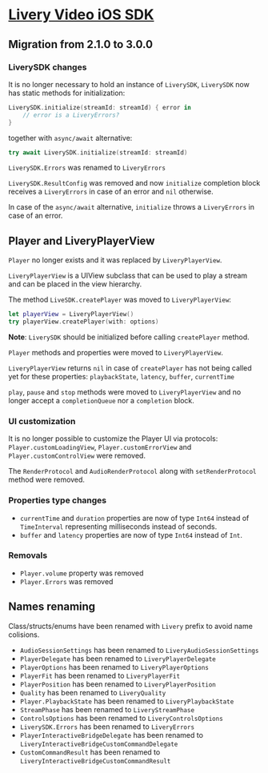 # [Livery Video iOS SDK](/ios-sdk#migration-guide)

## Migration from 2.1.0 to 3.0.0

### LiverySDK changes

It is no longer necessary to hold an instance of `LiverySDK`, `LiverySDK` now has static methods for initialization:

```swift
LiverySDK.initialize(streamId: streamId) { error in
    // error is a LiveryErrors?
}
```

together with `async/await` alternative:

```swift
try await LiverySDK.initialize(streamId: streamId)
```

`LiverySDK.Errors` was renamed to `LiveryErrors`

`LiverySDK.ResultConfig` was removed and now `initialize` completion block receives a `LiveryErrors` in case of an error and `nil` otherwise.

In case of the `async/await` alternative, `initialize` throws a `LiveryErrors` in case of an error.

## Player and LiveryPlayerView

`Player` no longer exists and it was replaced by `LiveryPlayerView`.

`LiveryPlayerView` is a UIView subclass that can be used to play a stream and can be placed in the view hierarchy.

The method `LiveSDK.createPlayer` was moved to `LiveryPlayerView`:

```swift
let playerView = LiveryPlayerView()
try playerView.createPlayer(with: options)
```

**Note**: `LiverySDK` should be initialized before calling `createPlayer` method.

`Player` methods and properties were moved to `LiveryPlayerView`.

`LiveryPlayerView` returns `nil` in case of `createPlayer` has not being called yet for these properties: `playbackState`, `latency`, `buffer`, `currentTime`

`play`, `pause` and `stop` methods were moved to `LiveryPlayerView` and no longer accept a `completionQueue` nor a `completion` block.

### UI customization

It is no longer possible to customize the Player UI via protocols: `Player.customLoadingView`, `Player.customErrorView` and `Player.customControlView` were removed.

The `RenderProtocol` and `AudioRenderProtocol` along with `setRenderProtocol` method were removed.

### Properties type changes

- `currentTime` and `duration` properties are now of type `Int64` instead of `TimeInterval` representing milliseconds instead of seconds.
- `buffer` and `latency` properties are now of type `Int64` instead of `Int`.

### Removals

- `Player.volume` property was removed
- `Player.Errors` was removed

## Names renaming

Class/structs/enums have been renamed with `Livery` prefix to avoid name colisions.

- `AudioSessionSettings` has been renamed to `LiveryAudioSessionSettings`
- `PlayerDelegate` has been renamed to `LiveryPlayerDelegate`
- `PlayerOptions` has been renamed to `LiveryPlayerOptions`
- `PlayerFit` has been renamed to `LiveryPlayerFit`
- `PlayerPosition` has been renamed to `LiveryPlayerPosition`
- `Quality` has been renamed to `LiveryQuality`
- `Player.PlaybackState` has been renamed to `LiveryPlaybackState`
- `StreamPhase` has been renamed to `LiveryStreamPhase`
- `ControlsOptions` has been renamed to `LiveryControlsOptions`
- `LiverySDK.Errors` has been renamed to `LiveryErrors`
- `PlayerInteractiveBridgeDelegate` has been renamed to `LiveryInteractiveBridgeCustomCommandDelegate`
- `CustomCommandResult` has been renamed to `LiveryInteractiveBridgeCustomCommandResult`
